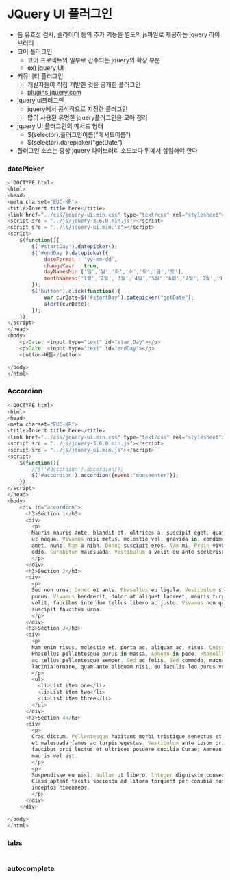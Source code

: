 # JQuery UI 플러그인
- 폼 유효성 검사, 슬라이더 등의 추가 기능을 별도의 js파일로 제공하는 jquery 라이브러리
- 코어 플러그인
  - 코어 프로젝트의 일부로 간주되는 jquery의 확장 부분
  - ex) jquery UI
- 커뮤니티 플러그인
  - 개발자들이 직접 개발한 것을 공개한 플러그인
  - [plugins.jquery.com](http://plugins.jquery.com/)   
- jquery ui플러그인
  - jquery에서 공식적으로 지정한 플러그인
  - 많이 사용된 유명한 jquery플러그인을 모아 정리
- jquery UI 플러그인의 메서드 형태
  - $(selector).플러그인이름("메서드이름")
  - $(selector).darepicker("getDate")
- 플러그인 소스는 항상 jquery 라이브러리 소드보다 뒤에서 삽입해야 한다   

### datePicker   
```javascript
<!DOCTYPE html>
<html>
<head>
<meta charset="EUC-KR">
<title>Insert title here</title>
<link href="../css/jquery-ui.min.css" type="text/css" rel="stylesheet">
<script src = "../js/jquery-3.6.0.min.js"></script>
<script src = "../js/jquery-ui.min.js"></script>
<script>
	$(function(){
		$('#startDay').datepicker();
		$('#endDay').datepicker({
			dateFormat : 'yy-mm-dd',
			changeYear : true,
			dayNamesMin:['일','월','화','수','목','금','토'],
			monthNames:['1월','2월','3월','4월','5월','6월','7월','8월','9월','10월','11월','12월']
		});
		$('button').click(function(){
			var curDate=$('#startDay').datepicker("getDate");
			alert(curDate);
		});
	});
</script>
</head>
<body>
	<p>Date: <input type="text" id="startDay"></p>
	<p>Date: <input type="text" id="endDay"></p>
	<button>버튼</button>

</body>
</html>
```

### Accordion   
```javascript
<!DOCTYPE html>
<html>
<head>
<meta charset="EUC-KR">
<title>Insert title here</title>
<link href="../css/jquery-ui.min.css" type="text/css" rel="stylesheet">
<script src = "../js/jquery-3.6.0.min.js"></script>
<script src = "../js/jquery-ui.min.js"></script>
<script>
	$(function(){
		//$('#accordion').accordion();
		$('#accordion').accordion({event:"mouseenter"});
	});
</script>
</head>
<body>
	<div id="accordion">
	  <h3>Section 1</h3>
	  <div>
	    <p>
	    Mauris mauris ante, blandit et, ultrices a, suscipit eget, quam. Integer
	    ut neque. Vivamus nisi metus, molestie vel, gravida in, condimentum sit
	    amet, nunc. Nam a nibh. Donec suscipit eros. Nam mi. Proin viverra leo ut
	    odio. Curabitur malesuada. Vestibulum a velit eu ante scelerisque vulputate.
	    </p>
	  </div>
	  <h3>Section 2</h3>
	  <div>
	    <p>
	    Sed non urna. Donec et ante. Phasellus eu ligula. Vestibulum sit amet
	    purus. Vivamus hendrerit, dolor at aliquet laoreet, mauris turpis porttitor
	    velit, faucibus interdum tellus libero ac justo. Vivamus non quam. In
	    suscipit faucibus urna.
	    </p>
	  </div>
	  <h3>Section 3</h3>
	  <div>
	    <p>
	    Nam enim risus, molestie et, porta ac, aliquam ac, risus. Quisque lobortis.
	    Phasellus pellentesque purus in massa. Aenean in pede. Phasellus ac libero
	    ac tellus pellentesque semper. Sed ac felis. Sed commodo, magna quis
	    lacinia ornare, quam ante aliquam nisi, eu iaculis leo purus venenatis dui.
	    </p>
	    <ul>
	      <li>List item one</li>
	      <li>List item two</li>
	      <li>List item three</li>
	    </ul>
	  </div>
	  <h3>Section 4</h3>
	  <div>
	    <p>
	    Cras dictum. Pellentesque habitant morbi tristique senectus et netus
	    et malesuada fames ac turpis egestas. Vestibulum ante ipsum primis in
	    faucibus orci luctus et ultrices posuere cubilia Curae; Aenean lacinia
	    mauris vel est.
	    </p>
	    <p>
	    Suspendisse eu nisl. Nullam ut libero. Integer dignissim consequat lectus.
	    Class aptent taciti sociosqu ad litora torquent per conubia nostra, per
	    inceptos himenaeos.
	    </p>
	  </div>
	</div>

</body>
</html>
```

### tabs   
```javascript
```

### autocomplete   
```javascript
```
